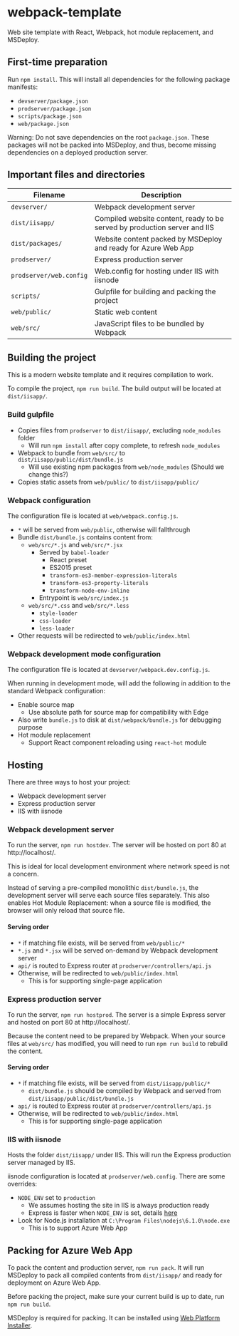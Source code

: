 # webpack-template

Web site template with React, Webpack, hot module replacement, and MSDeploy.

## First-time preparation

Run `npm install`. This will install all dependencies for the following package manifests:

* `devserver/package.json`
* `prodserver/package.json`
* `scripts/package.json`
* `web/package.json`

Warning: Do not save dependencies on the root `package.json`. These packages will not be packed into MSDeploy, and thus, become missing dependencies on a deployed production server.

## Important files and directories

| Filename | Description |
|----------------|-------------|
| `devserver/` | Webpack development server |
| `dist/iisapp/` | Compiled website content, ready to be served by production server and IIS |
| `dist/packages/` | Website content packed by MSDeploy and ready for Azure Web App |
| `prodserver/` | Express production server |
| `prodserver/web.config` | Web.config for hosting under IIS with iisnode |
| `scripts/` | Gulpfile for building and packing the project |
| `web/public/` | Static web content |
| `web/src/` | JavaScript files to be bundled by Webpack |

## Building the project

This is a modern website template and it requires compilation to work.

To compile the project, `npm run build`. The build output will be located at `dist/iisapp/`.

### Build gulpfile

* Copies files from `prodserver` to `dist/iisapp/`, excluding `node_modules` folder
  * Will run `npm install` after copy complete, to refresh `node_modules`
* Webpack to bundle from `web/src/` to `dist/iisapp/public/dist/bundle.js`
  * Will use existing npm packages from `web/node_modules` (Should we change this?)
* Copies static assets from `web/public/` to `dist/iisapp/public/`

### Webpack configuration

The configuration file is located at `web/webpack.config.js`.

* `*` will be served from `web/public`, otherwise will fallthrough
* Bundle `dist/bundle.js` contains content from:
  * `web/src/*.js` and `web/src/*.jsx`
    * Served by `babel-loader`
      * React preset
      * ES2015 preset
      * `transform-es3-member-expression-literals`
      * `transform-es3-property-literals`
      * `transform-node-env-inline`
    * Entrypoint is `web/src/index.js`
  * `web/src/*.css` and `web/src/*.less`
    * `style-loader`
    * `css-loader`
    * `less-loader`
* Other requests will be redirected to `web/public/index.html`

### Webpack development mode configuration

The configuration file is located at `devserver/webpack.dev.config.js`.

When running in development mode, will add the following in addition to the standard Webpack configuration:

* Enable source map
  * Use absolute path for source map for compatibility with Edge
* Also write `bundle.js` to disk at `dist/webpack/bundle.js` for debugging purpose
* Hot module replacement
  * Support React component reloading using `react-hot` module

## Hosting

There are three ways to host your project:

* Webpack development server
* Express production server
* IIS with iisnode

### Webpack development server

To run the server, `npm run hostdev`. The server will be hosted on port 80 at http://localhost/.

This is ideal for local development environment where network speed is not a concern.

Instead of serving a pre-compiled monolithic `dist/bundle.js`, the development server will serve each source files separately. This also enables Hot Module Replacement: when a source file is modified, the browser will only reload that source file.

#### Serving order

* `*` if matching file exists, will be served from `web/public/*`
* `*.js` and `*.jsx` will be served on-demand by Webpack development server
* `api/` is routed to Express router at `prodserver/controllers/api.js`
* Otherwise, will be redirected to `web/public/index.html`
  * This is for supporting single-page application

### Express production server

To run the server, `npm run hostprod`. The server is a simple Express server and hosted on port 80 at http://localhost/.

Because the content need to be prepared by Webpack. When your source files at `web/src/` has modified, you will need to run `npm run build` to rebuild the content.

#### Serving order

* `*` if matching file exists, will be served from `dist/iisapp/public/*`
  * `dist/bundle.js` should be compiled by Webpack and served from `dist/iisapp/public/dist/bundle.js`
* `api/` is routed to Express router at `prodserver/controllers/api.js`
* Otherwise, will be redirected to `web/public/index.html`
  * This is for supporting single-page application

### IIS with iisnode

Hosts the folder `dist/iisapp/` under IIS. This will run the Express production server managed by IIS.

iisnode configuration is located at `prodserver/web.config`. There are some overrides:

* `NODE_ENV` set to `production`
  * We assumes hosting the site in IIS is always production ready
  * Express is faster when `NODE_ENV` is set, details [here](http://apmblog.dynatrace.com/2015/07/22/the-drastic-effects-of-omitting-node_env-in-your-express-js-applications/)
* Look for Node.js installation at `C:\Program Files\nodejs\6.1.0\node.exe`
  * This is to support Azure Web App

## Packing for Azure Web App

To pack the content and production server, `npm run pack`. It will run MSDeploy to pack all compiled contents from `dist/iisapp/` and ready for deployment on Azure Web App.

Before packing the project, make sure your current build is up to date, run `npm run build`.

MSDeploy is required for packing. It can be installed using [Web Platform Installer](https://www.microsoft.com/web/downloads/platform.aspx).
